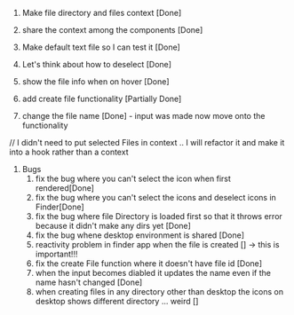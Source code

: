 1. Make file directory and files context [Done]
1. share the context among the components [Done]
1. Make default text file so I can test it [Done]

1. Let's think about how to deselect [Done]

1. show the file info when on hover [Done]

1. add create file functionality [Partially Done]

1. change the file name [Done] - input was made now move onto the functionality

// I didn't need to put selected Files in context .. I will refactor it and make it into a hook rather than a context

1. Bugs
   1. fix the bug where you can't select the icon when first rendered[Done]
   1. fix the bug where you can't select the icons and deselect icons in Finder[Done]
   1. fix the bug where file Directory is loaded first so that it throws error because it didn't make any dirs yet [Done]
   1. fix the bug whene desktop environment is shared [Done]
   1. reactivity problem in finder app when the file is created [] -> this is important!!!
   1. fix the create File function where it doesn't have file id [Done]
   1. when the input becomes diabled it updates the name even if the name hasn't changed [Done]
   1. when creating files in any directory other than desktop the icons on desktop shows different directory ... weird []
